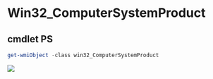 # Win32_ComputerSystemProduct

## cmdlet PS
````PowerShell
get-wmiObject -class win32_ComputerSystemProduct
````
[<img src="https://i.imgur.com/Rnr80Nxg.png">](https://i.imgur.com/Rnr80Nxg.png)
